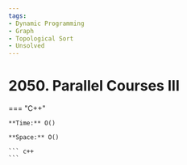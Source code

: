 ```yaml
---
tags:
- Dynamic Programming
- Graph
- Topological Sort
- Unsolved
---
```



# 2050. Parallel Courses III

=== "C++"

    **Time:** O()

    **Space:** O()

    ``` c++
    ```